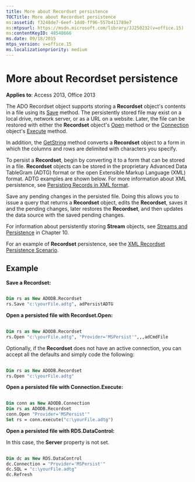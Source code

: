 ```yaml
---
title: More about Recordset persistence
TOCTitle: More about Recordset persistence
ms:assetid: f3248de7-6eef-1dd0-ff96-557b411789e7
ms:mtpsurl: https://msdn.microsoft.com/library/JJ250232(v=office.15)
ms:contentKeyID: 48548666
ms.date: 09/18/2015
mtps_version: v=office.15
ms.localizationpriority: medium
---
```


# More about Recordset persistence

**Applies to**: Access 2013, Office 2013

The ADO Recordset object supports storing a **Recordset** object's contents in a file using its [Save](save-method-ado.md) method. The persistently stored file may exist on a local drive, network server, or as a URL on a website. Later, the file can be restored with either the **Recordset** object's [Open](open-method-ado-recordset.md) method or the [Connection](connection-object-ado.md) object's [Execute](https://docs.microsoft.com/office/vba/access/concepts/miscellaneous/execute-method-ado-connection) method.

In addition, the [GetString](getstring-method-ado.md) method converts a **Recordset** object to a form in which the columns and rows are delimited with characters you specify.

To persist a **Recordset**, begin by converting it to a form that can be stored in a file. **Recordset** objects can be stored in the proprietary Advanced Data TableGram (ADTG) format or the open Extensible Markup Language (XML) format. ADTG examples are shown below. For more information about XML persistence, see [Persisting Records in XML format](persisting-records-in-xml-format.md).

Save any pending changes in the persisted file. Doing this allows you to issue a query that returns a **Recordset** object, edits the **Recordset**, saves it and the pending changes, later restores the **Recordset**, and then updates the data source with the saved pending changes.

For information about persistently storing **Stream** objects, see [Streams and Persistence](streams-and-persistence.md) in Chapter 10.

For an example of **Recordset** persistence, see the [XML Recordset Persistence Scenario](xml-recordset-persistence-scenario.md).

## Example

**Save a Recordset:**

```vb 
 
Dim rs as New ADODB.Recordset 
rs.Save "c:\yourFile.adtg", adPersistADTG 
```

**Open a persisted file with Recordset.Open:**

```vb 
 
Dim rs as New ADODB.Recordset 
rs.Open "c:\yourFile.adtg", "Provider='MSPersist'",,,adCmdFile
```

Optionally, if the **Recordset** does not have an active connection, you can accept all the defaults and simply code the following:

```vb 
 
Dim rs as New ADODB.Recordset 
rs.Open "c:\yourFile.adtg" 
```

**Open a persisted file with Connection.Execute:**

```vb 
 
Dim conn as New ADODB.Connection 
Dim rs as ADODB.Recordset 
conn.Open "Provider='MSPersist'" 
Set rs = conn.execute("c:\yourFile.adtg") 
```

**Open a persisted file with RDS.DataControl:**

In this case, the **Server** property is not set.

```vb 
 
Dim dc as New RDS.DataControl 
dc.Connection = "Provider='MSPersist'" 
dc.SQL = "c:\yourFile.adtg" 
dc.Refresh
```


